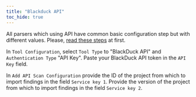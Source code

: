 ```yaml
---
title: "Blackduck API"
toc_hide: true
---
```

All parsers which using API have common basic configuration step but with different values. Please, [read these steps](../) at first.

In `Tool Configuration`, select `Tool Type` to "BlackDuck API" and `Authentication Type` "API Key".
Paste your BlackDuck API token in the `API Key` field.

In `Add API Scan Configuration` provide the ID
of the project from which to import findings in the field `Service key 1`.
Provide the version of the project from which to import findings in the field `Service key 2`.